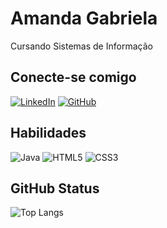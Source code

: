 # Amanda Gabriela
Cursando Sistemas de Informação 

## Conecte-se comigo
[![LinkedIn](https://img.shields.io/badge/LinkedIn-0077B5?style=for-the-badge&logo=linkedin&logoColor=)](https://www.linkedin.com/in/amanda-gabriela-9ab83b21b/)
[![GitHub](https://img.shields.io/badge/GitHub-100000?style=for-the-badge&logo=github&logoColor=white)](https://github.com/amangxc)

## Habilidades
![Java](https://img.shields.io/badge/java-%23ED8B00.svg?style=for-the-badge&logo=openjdk&logoColor=white)
![HTML5](https://img.shields.io/badge/HTML5-E34F26?style=for-the-badge&logo=html5&logoColor=white)
![CSS3](https://img.shields.io/badge/CSS3-1572B6?style=for-the-badge&logo=css3&logoColor=white)


## GitHub Status
![Top Langs](https://github-readme-stats-git-masterrstaa-rickstaa.vercel.app/api/top-langs/?username=amangxc&bg_color=&border_color=6A5ACD&title_color=E94D5F&text_color=7B68EE)
